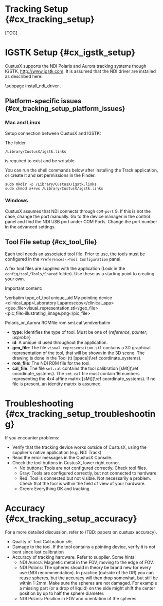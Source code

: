 Tracking Setup {#cx_tracking_setup}
===================

[TOC]

IGSTK Setup {#cx_igstk_setup}
===================

CustusX supports the NDI Polaris and Aurora tracking systems though IGSTK, <http://www.igstk.com>. It is assumed that the NDI driver are installed as described here:

\subpage install_ndi_driver .


Platform-specific issues {#cx_tracking_setup_platform_issues}
-----------------------------------------------------------
### Mac and Linux

Setup connection between CustusX and IGSTK:

The folder

	/Library/CustusX/igstk.links

is required to exist and be writable.

You can run the shell commands below after installing the Track application, or create it and set permissions in the Finder.

	sudo mkdir -p /Library/CustusX/igstk.links
	sudo chmod a+rwx /Library/CustusX/igstk.links


### Windows
CustusX assumes that NDI connects through `COM-port` 9. If this is not the case, change the port manually. Go to the device manager in the control panel and
find the NDI USB port under COM Ports. Change the port number in the advanced settings.


Tool File setup {#cx_tool_file}
-----------------------------------------------------------

Each tool needs an associated tool file. Prior to use, the tools must be configured in the `Preferences->Tool Configuration` panel.

A fex tool files are supplied with the application (Look in the `config/tool/Tools/Shared` folder). Use these as a starting point to creating your own.

Important content:

\verbatim
<tool>
  <type>type_of_tool</type>
  <id>unique_uid</id>
  <name>My pointing device</name>
  <clinical_app>Laboratory Laparoscopy</clinical_app>
  <geo_file>visual_representation.stl</geo_file>
  <pic_file>illustrating_image.png</pic_file>

  <sensor>
    <type>Polaris_or_Aurora</type>
    <rom_file>ROMfile.rom</rom_file>
  </sensor>

  <calibration>
    <cal_file>smt.cal</cal_file>
  </calibration>
</tool>
\endverbatim

- **type**: Identifies the type of tool. Must be one of {*reference*, *pointer*, *usprobe*}
- **id**: A unique id used throughout the application.
- **geo_file**: The file `visual_representation.stl` contains a 3D graphical representation of the tool, that will be shown in the 3D scene. The drawing is done in the Tool (t) [space](\ref coordinate_systems).
- **rom_file**: The NDI ROM file for the tool.
- **cal_file**: The file `smt.cal` contains the tool calibration [sMt](\ref coordinate_systems). The `smt.cal` file must contain 16 numbers representing the 4x4 affine matrix [sMt](\ref coordinate_systems). If no file is present, an identity matrix is assumed. 


Troubleshooting {#cx_tracking_setup_troubleshooting}
===================
If you encounter problems:

- Verify that the tracking device works outside of CustusX, using the supplier's native application (e.g. NDI Track)
- Read the error messages in the CustusX Console.
- Check the tool buttons in CustusX, lower right corner.
	- No buttons: Tools are not configured correctly. Check tool files.
	- Gray: Tools are configured correctly, but not connected to hardware.
	- Red: Tool is connected but not visible. Not necessarily a problem. Check that the tool is within the field of view of your hardware.
	- Green: Everything OK and tracking.

Accuracy {#cx_tracking_setup_accuracy}
===================

For a more detailed discussion, refer to (TBD: papers on custusx accuracy).

- Quality of Tool Calibration `sMt`.
- Damage to the tool. If the tool contains a pointing device, verify it is not bent since last calibration
- Accuracy of tracking hardware. Refer to supplier. Some hints:
	- NDI Aurora: Magnetic metal in the FOV, moving to the edge of FOV.
	- NDI Polaris: The spheres should in theory be brand new for every use (NDI recommendation). In practice (outside of the OR) you can reuse spheres, but the accuracy will then drop somewhat, but still be within 1-2mm. Make sure the spheres are not damaged. For example a missing part (or a drop of liquid) on the side might shift the center position by up to half the sphere diameter.
	- NDI Polaris: Position in FOV and orientation of the spheres. 

